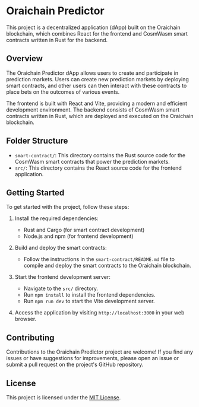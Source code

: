 # Oraichain Predictor

This project is a decentralized application (dApp) built on the Oraichain blockchain, which combines React for the frontend and CosmWasm smart contracts written in Rust for the backend.

## Overview

The Oraichain Predictor dApp allows users to create and participate in prediction markets. Users can create new prediction markets by deploying smart contracts, and other users can then interact with these contracts to place bets on the outcomes of various events.

The frontend is built with React and Vite, providing a modern and efficient development environment. The backend consists of CosmWasm smart contracts written in Rust, which are deployed and executed on the Oraichain blockchain.

## Folder Structure

- `smart-contract/`: This directory contains the Rust source code for the CosmWasm smart contracts that power the prediction markets.
- `src/`: This directory contains the React source code for the frontend application.

## Getting Started

To get started with the project, follow these steps:

1. Install the required dependencies:
   - Rust and Cargo (for smart contract development)
   - Node.js and npm (for frontend development)

2. Build and deploy the smart contracts:
   - Follow the instructions in the `smart-contract/README.md` file to compile and deploy the smart contracts to the Oraichain blockchain.

3. Start the frontend development server:
   - Navigate to the `src/` directory.
   - Run `npm install` to install the frontend dependencies.
   - Run `npm run dev` to start the Vite development server.

4. Access the application by visiting `http://localhost:3000` in your web browser.

## Contributing

Contributions to the Oraichain Predictor project are welcome! If you find any issues or have suggestions for improvements, please open an issue or submit a pull request on the project's GitHub repository.

## License

This project is licensed under the [MIT License](LICENSE).
